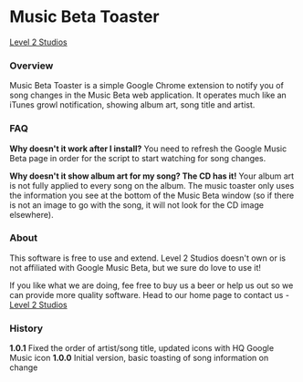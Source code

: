 # Music Beta Toaster
[Level 2 Studios](http://level2studios.com/ "Level 2 Studios")

### Overview

Music Beta Toaster is a simple Google Chrome extension to notify you of song changes in the Music Beta web application. It operates much like an iTunes growl notification, showing album art, song title and artist.

### FAQ

**Why doesn't it work after I install?**
You need to refresh the Google Music Beta page in order for the script to start watching for song changes.

**Why doesn't it show album art for my song? The CD has it!**
Your album art is not fully applied to every song on the album. The music toaster only uses the information you see at the bottom of the Music Beta window (so if there is not an image to go with the song, it will not look for the CD image elsewhere).

### About

This software is free to use and extend. Level 2 Studios doesn't own or is not affiliated with Google Music Beta, but we sure do love to use it!

If you like what we are doing, fee free to buy us a beer or help us out so we can provide more quality software. Head to our home page to contact us - [Level 2 Studios](http://level2studios.com/ "Level 2 Studios")

### History

**1.0.1** Fixed the order of artist/song title, updated icons with HQ Google Music icon
**1.0.0** Initial version, basic toasting of song information on change